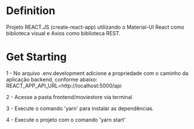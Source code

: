 # Definition

Projeto REACT.JS (create-react-app) utilizando o Material-UI React como biblioteca visual e Axios como biblioteca REST.

# Get Starting

1 - No arquivo .env.development adicione a propriedade com o caminho da aplicação backend, conforme abaixo:
REACT_APP_API_URL=http://localhost:5000/api

2 - Acesse a pasta frontend/moviestore via terminal

3 - Execute o comando 'yarn' para instalar as dependências.

4 - Execute o projeto com o comando 'yarn start'
